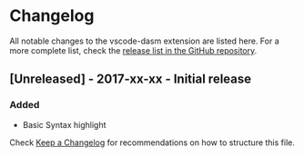 # Changelog

All notable changes to the vscode-dasm extension are listed here. For a more complete list, check the [release list in the GitHub repository](https://github.com/zeh/vscode-dasm/releases).


## [Unreleased] - 2017-xx-xx - Initial release

### Added

* Basic Syntax highlight

<!--
## [0.3.0] - 2015-12-03
### Added
- RU translation from @aishek.
- pt-BR translation from @tallesl.
- es-ES translation from @ZeliosAriex.

## [0.2.0] - 2015-10-06
### Changed
-->
Check [Keep a Changelog](http://keepachangelog.com/) for recommendations on how to structure this file.
